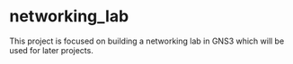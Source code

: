 # networking_lab
This project is focused on building a networking lab in GNS3 which will be used for later projects.
